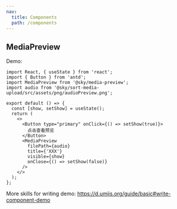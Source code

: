 ```yaml
---
nav:
  title: Components
  path: /components
---
```


## MediaPreview

Demo:

<!-- <API></API> -->

```tsx
import React, { useState } from 'react';
import { Button } from 'antd';
import MediaPreview from '@sky/media-preview';
import audio from '@sky/sort-media-upload/src/assets/png/audioPreview.png';

export default () => {
  const [show, setShow] = useState();
  return (
    <>
      <Button type="primary" onClick={() => setShow(true)}>
        点击查看预览
      </Button>
      <MediaPreview
        filePath={audio}
        title={'XXX'}
        visible={show}
        onClose={() => setShow(false)}
      />
    </>
  );
};
```

More skills for writing demo: https://d.umijs.org/guide/basic#write-component-demo
